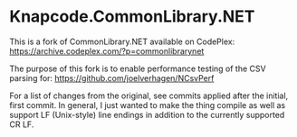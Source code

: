 # Knapcode.CommonLibrary.NET

This is a fork of CommonLibrary.NET available on CodePlex: https://archive.codeplex.com/?p=commonlibrarynet

The purpose of this fork is to enable performance testing of the CSV parsing for: https://github.com/joelverhagen/NCsvPerf

For a list of changes from the original, see commits applied after the initial, first commit. In general, I just wanted to make the thing compile as well as support LF (Unix-style) line endings in addition to the currently supported CR LF.
